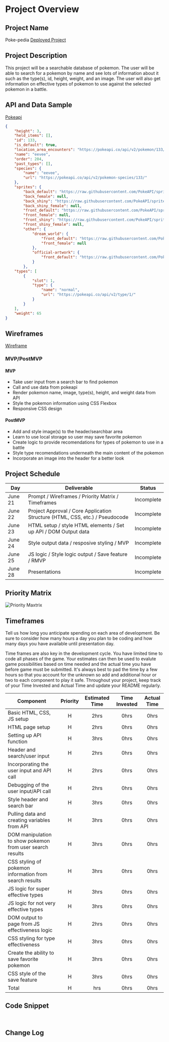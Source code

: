 # Project Overview

## Project Name

Poke-pedia
[Deployed Project](URL)

## Project Description

This project will be a searchable database of pokemon. The user will be able to search for a pokemon by name and see lots of information about it such as the type(s), id, height, weight, and an image. The user will also get information on effective types of pokemon to use against the selected pokemon in a battle.

## API and Data Sample

[Pokeapi](https://pokeapi.co/docs/v2#pokemon)

```Json 
{    
    "height": 3,
    "held_items": [],
    "id": 133,
    "is_default": true,
    "location_area_encounters": "https://pokeapi.co/api/v2/pokemon/133/encounters",
    "name": "eevee",
    "order": 204,
    "past_types": [],
    "species": {
        "name": "eevee",
        "url": "https://pokeapi.co/api/v2/pokemon-species/133/"
    },
    "sprites": {
        "back_default": "https://raw.githubusercontent.com/PokeAPI/sprites/master/sprites/pokemon/back/133.png",
        "back_female": null,
        "back_shiny": "https://raw.githubusercontent.com/PokeAPI/sprites/master/sprites/pokemon/back/shiny/133.png",
        "back_shiny_female": null,
        "front_default": "https://raw.githubusercontent.com/PokeAPI/sprites/master/sprites/pokemon/133.png",
        "front_female": null,
        "front_shiny": "https://raw.githubusercontent.com/PokeAPI/sprites/master/sprites/pokemon/shiny/133.png",
        "front_shiny_female": null,
        "other": {
            "dream_world": {
                "front_default": "https://raw.githubusercontent.com/PokeAPI/sprites/master/sprites/pokemon/other/dream-world/133.svg",
                "front_female": null
            },
            "official-artwork": {
                "front_default": "https://raw.githubusercontent.com/PokeAPI/sprites/master/sprites/pokemon/other/official-artwork/133.png"
            }
        },
    "types": [
        {
            "slot": 1,
            "type": {
                "name": "normal",
                "url": "https://pokeapi.co/api/v2/type/1/"
            }
        }
    ],
    "weight": 65
}
```
## Wireframes

[Wireframe](https://wireframe.cc/JXCq7c)

### MVP/PostMVP


#### MVP 

- Take user input from a search bar to find pokemon
- Call and use data from pokeapi 
- Render pokemon name, image, type(s), height, and weight data from API
- Style the pokemon information using CSS Flexbox
- Responsive CSS design

#### PostMVP  

- Add and style image(s) to the header/searchbar area
- Learn to use local storage so user may save favorite pokemon
- Create logic to provide recomendations for types of pokemon to use in a battle
- Style type recomendations underneath the main content of the pokemon
- Incorporate an image into the header for a better look

## Project Schedule

|  Day | Deliverable | Status
|---|---| ---|
|June 21| Prompt / Wireframes / Priority Matrix / Timeframes | Incomplete
|June 22| Project Approval / Core Application Structure (HTML, CSS, etc.) / Pseudocode | Incomplete
|June 23| HTML setup / style HTML elements / Set up API / DOM Output data | Incomplete
|June 24| Style output data / resposive styling / MVP | Incomplete
|June 25| JS logic / Style logic output / Save feature / RMVP | Incomplete
|June 28| Presentations | Incomplete

## Priority Matrix

![Priority Maxtrix](/images/priority-matrix.png)

## Timeframes

Tell us how long you anticipate spending on each area of development. Be sure to consider how many hours a day you plan to be coding and how many days you have available until presentation day.

Time frames are also key in the development cycle.  You have limited time to code all phases of the game.  Your estimates can then be used to evalute game possibilities based on time needed and the actual time you have before game must be submitted. It's always best to pad the time by a few hours so that you account for the unknown so add and additional hour or two to each component to play it safe. Throughout your project, keep track of your Time Invested and Actual Time and update your README regularly.

| Component | Priority | Estimated Time | Time Invested | Actual Time |
| --- | :---: |  :---: | :---: | :---: |
| Basic HTML, CSS, JS setup | H | 2hrs| 0hrs | 0hrs |
| HTML page setup | H | 2hrs| 0hrs | 0hrs |
| Setting up API function | H | 3hrs| 0hrs | 0hrs |
| Header and search/user input | H | 2hrs| 0hrs | 0hrs |
| Incorporating the user input and API call | H | 2hrs| 0hrs | 0hrs |
| Debugging of the user input/API call | H | 2hrs| 0hrs | 0hrs |
| Style header and search bar | H | 3hrs| 0hrs | 0hrs |
| Pulling data and creating variables from API | H | 3hrs| 0hrs | 0hrs |
| DOM manipulation to show pokemon from user search results | H | 3hrs| 0hrs | 0hrs |
| CSS styling of pokemon information from search results | H | 3hrs| 0hrs | 0hrs |
| JS logic for super effective types | H | 3hrs| 0hrs | 0hrs |
| JS logic for not very effective types | H | 3hrs| 0hrs | 0hrs |
| DOM output to page from JS effectiveness logic | H | 2hrs| 0hrs | 0hrs |
| CSS styling for type effectiveness | H | 3hrs| 0hrs | 0hrs |
| Create the ability to save favorite pokemon | H | 3hrs| 0hrs | 0hrs |
| CSS style of the save feature | H | 3hrs| 0hrs | 0hrs |
| Total | H | hrs| 0hrs | 0hrs |

## Code Snippet

```


```

## Change Log

